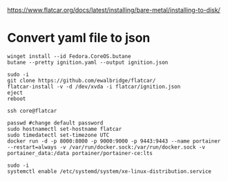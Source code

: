 https://www.flatcar.org/docs/latest/installing/bare-metal/installing-to-disk/
# Convert yaml file to json
~~~
winget install --id Fedora.CoreOS.butane
butane --pretty ignition.yaml --output ignition.json
~~~
~~~
sudo -i
git clone https://github.com/ewalbridge/flatcar/
flatcar-install -v -d /dev/xvda -i flatcar/ignition.json
eject
reboot
~~~
~~~
ssh core@flatcar
~~~
~~~
passwd #change default password
sudo hostnamectl set-hostname flatcar
sudo timedatectl set-timezone UTC
docker run -d -p 8000:8000 -p 9000:9000 -p 9443:9443 --name portainer --restart=always -v /var/run/docker.sock:/var/run/docker.sock -v portainer_data:/data portainer/portainer-ce:lts
~~~
~~~
sudo -i
systemctl enable /etc/systemd/system/xe-linux-distribution.service
~~~
